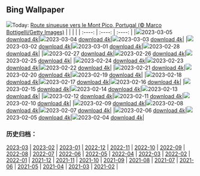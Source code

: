 ## Bing Wallpaper
![](https://global.bing.com/th?id=OHR.PicoVolcano_FR-CA2202227374_UHD.jpg&w=1000)Today: [Route sinueuse vers le Mont Pico, Portugal (© Marco Bottigelli/Getty Images)](https://global.bing.com/th?id=OHR.PicoVolcano_FR-CA2202227374_UHD.jpg)
|      |      |      |
| :----: | :----: | :----: |
|![](https://global.bing.com/th?id=OHR.PicoVolcano_FR-CA2202227374_UHD.jpg&pid=hp&w=384&h=216&rs=1&c=4)2023-03-05 [download 4k](https://global.bing.com/th?id=OHR.PicoVolcano_FR-CA2202227374_UHD.jpg)|![](https://global.bing.com/th?id=OHR.OrcaNorway_FR-CA1942018184_UHD.jpg&pid=hp&w=384&h=216&rs=1&c=4)2023-03-04 [download 4k](https://global.bing.com/th?id=OHR.OrcaNorway_FR-CA1942018184_UHD.jpg)|![](https://global.bing.com/th?id=OHR.NegratinSpain_FR-CA1387071804_UHD.jpg&pid=hp&w=384&h=216&rs=1&c=4)2023-03-03 [download 4k](https://global.bing.com/th?id=OHR.NegratinSpain_FR-CA1387071804_UHD.jpg)|
|![](https://global.bing.com/th?id=OHR.BridalVeilFalls_FR-CA0161127598_UHD.jpg&pid=hp&w=384&h=216&rs=1&c=4)2023-03-02 [download 4k](https://global.bing.com/th?id=OHR.BridalVeilFalls_FR-CA0161127598_UHD.jpg)|![](https://global.bing.com/th?id=OHR.AtraniAmalfi_FR-CA9061853835_UHD.jpg&pid=hp&w=384&h=216&rs=1&c=4)2023-03-01 [download 4k](https://global.bing.com/th?id=OHR.AtraniAmalfi_FR-CA9061853835_UHD.jpg)|![](https://global.bing.com/th?id=OHR.PolarBearFrost_FR-CA8461034075_UHD.jpg&pid=hp&w=384&h=216&rs=1&c=4)2023-02-28 [download 4k](https://global.bing.com/th?id=OHR.PolarBearFrost_FR-CA8461034075_UHD.jpg)|
|![](https://global.bing.com/th?id=OHR.CanopyPeru_FR-CA7530382241_UHD.jpg&pid=hp&w=384&h=216&rs=1&c=4)2023-02-27 [download 4k](https://global.bing.com/th?id=OHR.CanopyPeru_FR-CA7530382241_UHD.jpg)|![](https://global.bing.com/th?id=OHR.BryceAnniv_FR-CA7258676675_UHD.jpg&pid=hp&w=384&h=216&rs=1&c=4)2023-02-26 [download 4k](https://global.bing.com/th?id=OHR.BryceAnniv_FR-CA7258676675_UHD.jpg)|![](https://global.bing.com/th?id=OHR.RichmondParkDuck_FR-CA6852086037_UHD.jpg&pid=hp&w=384&h=216&rs=1&c=4)2023-02-25 [download 4k](https://global.bing.com/th?id=OHR.RichmondParkDuck_FR-CA6852086037_UHD.jpg)|
|![](https://global.bing.com/th?id=OHR.ParisWinter_FR-CA1101744000_UHD.jpg&pid=hp&w=384&h=216&rs=1&c=4)2023-02-24 [download 4k](https://global.bing.com/th?id=OHR.ParisWinter_FR-CA1101744000_UHD.jpg)|![](https://global.bing.com/th?id=OHR.FosterCoveredBridge_FR-CA3683040080_UHD.jpg&pid=hp&w=384&h=216&rs=1&c=4)2023-02-23 [download 4k](https://global.bing.com/th?id=OHR.FosterCoveredBridge_FR-CA3683040080_UHD.jpg)|![](https://global.bing.com/th?id=OHR.MardiGrasNOLA_FR-CA1284664706_UHD.jpg&pid=hp&w=384&h=216&rs=1&c=4)2023-02-22 [download 4k](https://global.bing.com/th?id=OHR.MardiGrasNOLA_FR-CA1284664706_UHD.jpg)|
|![](https://global.bing.com/th?id=OHR.GB25Anni_FR-CA4423026548_UHD.jpg&pid=hp&w=384&h=216&rs=1&c=4)2023-02-21 [download 4k](https://global.bing.com/th?id=OHR.GB25Anni_FR-CA4423026548_UHD.jpg)|![](https://global.bing.com/th?id=OHR.MauiWhale_FR-CA1414904810_UHD.jpg&pid=hp&w=384&h=216&rs=1&c=4)2023-02-20 [download 4k](https://global.bing.com/th?id=OHR.MauiWhale_FR-CA1414904810_UHD.jpg)|![](https://global.bing.com/th?id=OHR.EbenIceCave_FR-CA1548006725_UHD.jpg&pid=hp&w=384&h=216&rs=1&c=4)2023-02-19 [download 4k](https://global.bing.com/th?id=OHR.EbenIceCave_FR-CA1548006725_UHD.jpg)|
|![](https://global.bing.com/th?id=OHR.Itaimbezinho_FR-CA7114230171_UHD.jpg&pid=hp&w=384&h=216&rs=1&c=4)2023-02-18 [download 4k](https://global.bing.com/th?id=OHR.Itaimbezinho_FR-CA7114230171_UHD.jpg)|![](https://global.bing.com/th?id=OHR.FireFallYosemite_FR-CA1657083384_UHD.jpg&pid=hp&w=384&h=216&rs=1&c=4)2023-02-17 [download 4k](https://global.bing.com/th?id=OHR.FireFallYosemite_FR-CA1657083384_UHD.jpg)|![](https://global.bing.com/th?id=OHR.HippoDayChobe_FR-CA1773539093_UHD.jpg&pid=hp&w=384&h=216&rs=1&c=4)2023-02-16 [download 4k](https://global.bing.com/th?id=OHR.HippoDayChobe_FR-CA1773539093_UHD.jpg)|
|![](https://global.bing.com/th?id=OHR.OtaruIgloo_FR-CA1894219836_UHD.jpg&pid=hp&w=384&h=216&rs=1&c=4)2023-02-15 [download 4k](https://global.bing.com/th?id=OHR.OtaruIgloo_FR-CA1894219836_UHD.jpg)|![](https://global.bing.com/th?id=OHR.MoonValley_FR-CA2089121794_UHD.jpg&pid=hp&w=384&h=216&rs=1&c=4)2023-02-14 [download 4k](https://global.bing.com/th?id=OHR.MoonValley_FR-CA2089121794_UHD.jpg)|![](https://global.bing.com/th?id=OHR.BoobyDarwinDay_FR-CA2247209197_UHD.jpg&pid=hp&w=384&h=216&rs=1&c=4)2023-02-13 [download 4k](https://global.bing.com/th?id=OHR.BoobyDarwinDay_FR-CA2247209197_UHD.jpg)|
|![](https://global.bing.com/th?id=OHR.DarkSkiesDV_FR-CA2468494854_UHD.jpg&pid=hp&w=384&h=216&rs=1&c=4)2023-02-12 [download 4k](https://global.bing.com/th?id=OHR.DarkSkiesDV_FR-CA2468494854_UHD.jpg)|![](https://global.bing.com/th?id=OHR.EpidaurusGreece_FR-CA2601968797_UHD.jpg&pid=hp&w=384&h=216&rs=1&c=4)2023-02-11 [download 4k](https://global.bing.com/th?id=OHR.EpidaurusGreece_FR-CA2601968797_UHD.jpg)|![](https://global.bing.com/th?id=OHR.LowerAntelopeAZ_FR-CA3378697598_UHD.jpg&pid=hp&w=384&h=216&rs=1&c=4)2023-02-10 [download 4k](https://global.bing.com/th?id=OHR.LowerAntelopeAZ_FR-CA3378697598_UHD.jpg)|
|![](https://global.bing.com/th?id=OHR.NorwayRestArea_FR-CA2805422738_UHD.jpg&pid=hp&w=384&h=216&rs=1&c=4)2023-02-09 [download 4k](https://global.bing.com/th?id=OHR.NorwayRestArea_FR-CA2805422738_UHD.jpg)|![](https://global.bing.com/th?id=OHR.MedievalLabro_FR-CA2430724795_UHD.jpg&pid=hp&w=384&h=216&rs=1&c=4)2023-02-08 [download 4k](https://global.bing.com/th?id=OHR.MedievalLabro_FR-CA2430724795_UHD.jpg)|![](https://global.bing.com/th?id=OHR.WaitangiFjordlandNP_FR-CA1856211187_UHD.jpg&pid=hp&w=384&h=216&rs=1&c=4)2023-02-07 [download 4k](https://global.bing.com/th?id=OHR.WaitangiFjordlandNP_FR-CA1856211187_UHD.jpg)|
|![](https://global.bing.com/th?id=OHR.MonarchPismo_FR-CA0845248620_UHD.jpg&pid=hp&w=384&h=216&rs=1&c=4)2023-02-06 [download 4k](https://global.bing.com/th?id=OHR.MonarchPismo_FR-CA0845248620_UHD.jpg)|![](https://global.bing.com/th?id=OHR.FeldbergSchnee_FR-CA2909704523_UHD.jpg&pid=hp&w=384&h=216&rs=1&c=4)2023-02-05 [download 4k](https://global.bing.com/th?id=OHR.FeldbergSchnee_FR-CA2909704523_UHD.jpg)|![](https://global.bing.com/th?id=OHR.QuebecFrontenac_FR-CA0148794819_UHD.jpg&pid=hp&w=384&h=216&rs=1&c=4)2023-02-04 [download 4k](https://global.bing.com/th?id=OHR.QuebecFrontenac_FR-CA0148794819_UHD.jpg)|

### 历史归档：
[2023-03](https://github.com/niumoo/bing-wallpaper/tree/main/picture/2023-03/) | [2023-02](https://github.com/niumoo/bing-wallpaper/tree/main/picture/2023-02/) | [2023-01](https://github.com/niumoo/bing-wallpaper/tree/main/picture/2023-01/) | [2022-12](https://github.com/niumoo/bing-wallpaper/tree/main/picture/2022-12/) | [2022-11](https://github.com/niumoo/bing-wallpaper/tree/main/picture/2022-11/) | [2022-10](https://github.com/niumoo/bing-wallpaper/tree/main/picture/2022-10/) | [2022-09](https://github.com/niumoo/bing-wallpaper/tree/main/picture/2022-09/) | [2022-08](https://github.com/niumoo/bing-wallpaper/tree/main/picture/2022-08/) | 
[2022-07](https://github.com/niumoo/bing-wallpaper/tree/main/picture/2022-07/) | [2022-06](https://github.com/niumoo/bing-wallpaper/tree/main/picture/2022-06/) | [2022-05](https://github.com/niumoo/bing-wallpaper/tree/main/picture/2022-05/) | [2022-04](https://github.com/niumoo/bing-wallpaper/tree/main/picture/2022-04/) | [2022-03](https://github.com/niumoo/bing-wallpaper/tree/main/picture/2022-03/) | [2022-02](https://github.com/niumoo/bing-wallpaper/tree/main/picture/2022-02/) | [2022-01](https://github.com/niumoo/bing-wallpaper/tree/main/picture/2022-01/) | [2021-12](https://github.com/niumoo/bing-wallpaper/tree/main/picture/2021-12/) | 
[2021-11](https://github.com/niumoo/bing-wallpaper/tree/main/picture/2021-11/) | [2021-10](https://github.com/niumoo/bing-wallpaper/tree/main/picture/2021-10/) | [2021-09](https://github.com/niumoo/bing-wallpaper/tree/main/picture/2021-09/) | [2021-08](https://github.com/niumoo/bing-wallpaper/tree/main/picture/2021-08/) | [2021-07](https://github.com/niumoo/bing-wallpaper/tree/main/picture/2021-07/) | [2021-06](https://github.com/niumoo/bing-wallpaper/tree/main/picture/2021-06/) | [2021-05](https://github.com/niumoo/bing-wallpaper/tree/main/picture/2021-05/) | [2021-04](https://github.com/niumoo/bing-wallpaper/tree/main/picture/2021-04/) | 
[2021-03](https://github.com/niumoo/bing-wallpaper/tree/main/picture/2021-03/) | [2021-02](https://github.com/niumoo/bing-wallpaper/tree/main/picture/2021-02/) | 